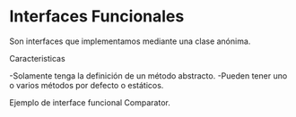 # Interfaces Funcionales

Son interfaces que implementamos mediante una clase anónima.

Caracteristicas

-Solamente tenga la definición de un método abstracto.
-Pueden tener uno o varios métodos por defecto o estáticos. 

Ejemplo de interface funcional Comparator.
